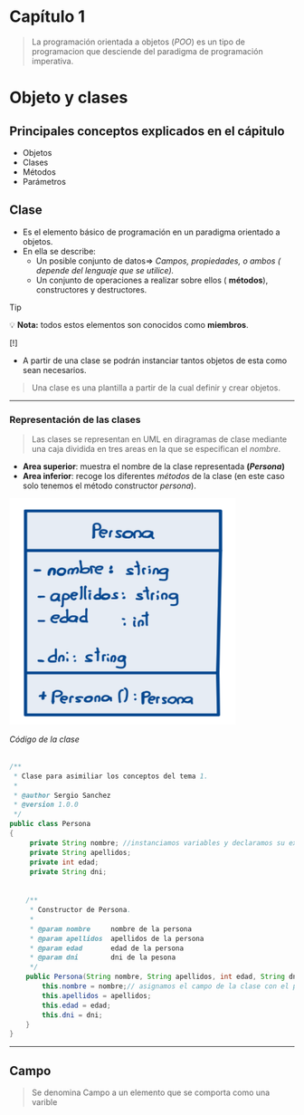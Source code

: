 # Capítulo 1
> La programación orientada a objetos (_POO_) es un tipo de programacion que desciende del paradigma de programación imperativa.
# Objeto y clases

## Principales conceptos explicados en el cápitulo

- Objetos
- Clases
- Métodos
- Parámetros

## Clase
- Es el elemento básico de programación en un paradigma orientado a objetos.
- En ella se describe:
    - Un posible conjunto de datos=> _Campos, propiedades, o ambos ( depende del lenguaje que se utilice)._
    - Un conjunto de operaciones a realizar sobre ellos ( **métodos**), constructores y destructores.
>[!TIP]
> :bulb: **Nota:** todos estos elementos son conocidos como **miembros**.

[!]
- A partir de una clase se podrán instanciar tantos objetos de esta como sean necesarios.

> Una clase es una plantilla a partir de la cual definir y crear objetos.

---

### Representación de las clases

> Las clases se representan en UML en diragramas de clase mediante una caja dividida en tres areas en la que se especifican el _nombre_.

- **Area superior**: muestra el nombre de la clase representada **(_Persona_)**
- **Area inferior**: recoge los diferentes _métodos_ de la clase (en este caso solo tenemos el método constructor _persona_).

<img src="../../capturas/clasePersona.png" alt="Diagrama de clase UML" width="400" height="400">

_Código de la clase_

```java

/**
 * Clase para asimiliar los conceptos del tema 1.
 * 
 * @author Sergio Sanchez 
 * @version 1.0.0
 */
public class Persona
{
     private String nombre; //instanciamos variables y declaramos su existencia
     private String apellidos;
     private int edad;
     private String dni;
 
 
    /**
     * Constructor de Persona.
     *
     * @param nombre     nombre de la persona
     * @param apellidos  apellidos de la persona
     * @param edad       edad de la persona
     * @param dni        dni de la pesona
     */
    public Persona(String nombre, String apellidos, int edad, String dni) {
        this.nombre = nombre;// asignamos el campo de la clase con el parametro
        this.apellidos = apellidos;
        this.edad = edad;
        this.dni = dni;
    }
}

```
---

## Campo

> Se denomina Campo a un elemento que se comporta como una varible 